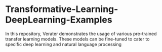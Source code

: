 # Transformative-Learning-DeepLearning-Examples
In this repository, Verater demonstrates the usage of various pre-trained transfer learning models. These models can be fine-tuned to cater to specific deep learning and natural language processing